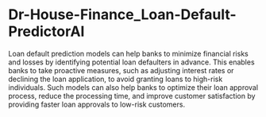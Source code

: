 # Dr-House-Finance_Loan-Default-PredictorAI
Loan default prediction models can help banks to minimize financial risks and losses by identifying potential loan defaulters in advance. This enables banks to take proactive measures, such as adjusting interest rates or declining the loan application, to avoid granting loans to high-risk individuals. Such models can also help banks to optimize their loan approval process, reduce the processing time, and improve customer satisfaction by providing faster loan approvals to low-risk customers.

